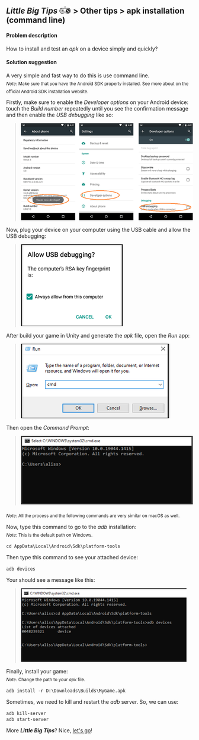 ## _**Little Big Tips**_ ![Joystick](https://raw.githubusercontent.com/alissin/alissin.github.io/master/images/joystick.png) > Other tips > apk installation (command line)

#### Problem description
How to install and test an _apk_ on a device simply and quickly? 

#### Solution suggestion
A very simple and fast way to do this is use command line.<br/>
<sub>_Note:_ Make sure that you have the Android SDK properly installed. See more about on the official Android SDK installation website.</sub>

Firstly, make sure to enable the _Developer options_ on your Android device: touch the _Build number_ repeatedly until you see the confirmation message and then enable the _USB debugging_ like so:

> ![usb debugging](./usb-debugging.png)

Now, plug your device on your computer using the USB cable and allow the USB debugging:

> ![alow usb debug](./allow-usb-debug.png)

After build your game in Unity and generate the _apk_ file, open the _Run_ app:

> ![run](../../_images/run.png)

Then open the _Command Prompt_:

> ![cmd](../../_images/cmd.png)

<sub>_Note:_ All the process and the following commands are very similar on macOS as well.</sub>

Now, type this command to go to the _adb_ installation:<br/>
<sub>_Note:_ This is the default path on Windows.</sub>

```
cd AppData\Local\Android\Sdk\platform-tools
```

Then type this command to see your attached device:

```
adb devices
```

Your should see a message like this:

> ![adb devices](./adb-devices.png)

Finally, install your game:<br/>
<sub>_Note:_ Change the path to your _apk_ file.</sub>

```
adb install -r D:\Downloads\Builds\MyGame.apk
```

Sometimes, we need to kill and restart the _adb_ server. So, we can use:

```
adb kill-server
adb start-server
```

More _**Little Big Tips**_? Nice, [let's go](https://github.com/alissin/little-big-tips)!